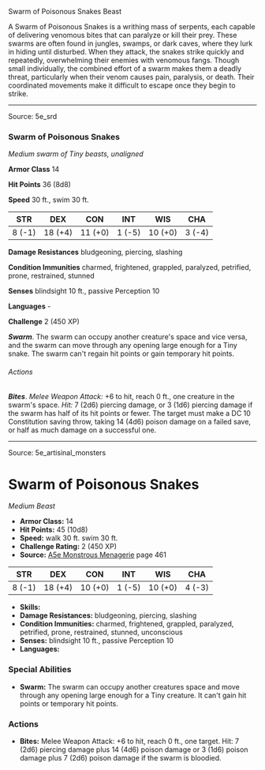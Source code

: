 <MonsterName/>Swarm of Poisonous Snakes</MonsterName>
<CreatureType/>Beast</CreatureType>

<summary>A Swarm of Poisonous Snakes is a writhing mass of serpents, each capable of delivering venomous bites that can paralyze or kill their prey. These swarms are often found in jungles, swamps, or dark caves, where they lurk in hiding until disturbed. When they attack, the snakes strike quickly and repeatedly, overwhelming their enemies with venomous fangs. Though small individually, the combined effort of a swarm makes them a deadly threat, particularly when their venom causes pain, paralysis, or death. Their coordinated movements make it difficult to escape once they begin to strike.</summary>



---

Source: 5e_srd

### Swarm of Poisonous Snakes

*Medium swarm of Tiny beasts, unaligned*

**Armor Class** 14

**Hit Points** 36 (8d8)

**Speed** 30 ft., swim 30 ft.

| STR    | DEX     | CON     | INT    | WIS     | CHA    |
|--------|---------|---------|--------|---------|--------|
| 8 (-1) | 18 (+4) | 11 (+0) | 1 (-5) | 10 (+0) | 3 (-4) |

**Damage Resistances** bludgeoning, piercing, slashing

**Condition Immunities** charmed, frightened, grappled, paralyzed, petrified, prone, restrained, stunned

**Senses** blindsight 10 ft., passive Perception 10

**Languages** -

**Challenge** 2 (450 XP)

***Swarm***. The swarm can occupy another creature's space and vice versa, and the swarm can move through any opening large enough for a Tiny snake. The swarm can't regain hit points or gain temporary hit points.

###### Actions

***Bites***. *Melee Weapon Attack:* +6 to hit, reach 0 ft., one creature in the swarm's space. *Hit:* 7 (2d6) piercing damage, or 3 (1d6) piercing damage if the swarm has half of its hit points or fewer. The target must make a DC 10 Constitution saving throw, taking 14 (4d6) poison damage on a failed save, or half as much damage on a successful one.



---

Source: 5e_artisinal_monsters

# Swarm of Poisonous Snakes

*Medium* *Beast*

- **Armor Class:** 14
- **Hit Points:** 45 (10d8)
- **Speed:** walk 30 ft. swim 30 ft.
- **Challenge Rating:** 2 (450 XP)
- **Source:** [A5e Monstrous Menagerie](https://enpublishingrpg.com/products/level-up-monstrous-menagerie-a5e) page 461

| STR | DEX | CON | INT | WIS | CHA |
| --- | --- | --- | --- | --- | --- |
| 8 (-1) | 18 (+4) | 10 (+0) | 1 (-5) | 10 (+0) | 4 (-3) |

- **Skills:** 
- **Damage Resistances:** bludgeoning, piercing, slashing
- **Condition Immunities:** charmed, frightened, grappled, paralyzed, petrified, prone, restrained, stunned, unconscious
- **Senses:** blindsight 10 ft., passive Perception 10
- **Languages:** 

### Special Abilities

- **Swarm:** The swarm can occupy another creatures space and move through any opening large enough for a Tiny creature. It can't gain hit points or temporary hit points.

### Actions

- **Bites:** Melee Weapon Attack: +6 to hit, reach 0 ft., one target. Hit: 7 (2d6) piercing damage plus 14 (4d6) poison damage  or 3 (1d6) poison damage plus 7 (2d6) poison damage if the swarm is bloodied.




